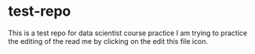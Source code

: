 # test-repo
This is a test repo for data scientist course practice
I am trying to practice the editing of the read me by clicking on the edit this file icon.  
